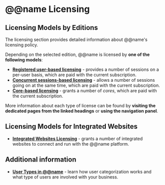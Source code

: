 # @@name Licensing

## Licensing Models by Editions

The licensing section provides detailed information about @@name's licensing policy.  

Depending on the selected edition, @@name is licensed by **one of the following models**:  

* **[Registered user-based licensing](registered-user-based-licensing.md)** - provides a number of sessions on a per-user basis, which are paid with the current subscription. 
* **[Concurrent sessions-based licensing](concurrent-sessions-based-licensing.md)** - allows a number of sessions going on at the same time, which are paid with the current subscription. 
* **[Core-based licensing](core-licensing.md)** - grants a number of *cores*, which are paid with the current subscription.  

More information about each type of license can be found by **visiting the dedicated pages from the linked headings** or **using the navigation panel**.  

## Licensing Models for Integrated Websites

* **[Integrated Websites Licensing](integrated-websites-licensing.md)** - grants a number of integrated websites to connect and run with the @@name platform.  

## Additional information

* **[User Types in @@name](user-types.md)** - learn how user categorization works and what type of users are involved with your business.  
